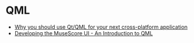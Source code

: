QML
===


* [Why you should use Qt/QML for your next cross-platform application](https://medium.com/@petar.koretic/why-you-should-use-qt-qml-for-you-next-cross-platform-application-part-1-desktop-5e6d8856b7b4)
* [Developing the MuseScore UI - An Introduction to QML](https://youtu.be/iRfD4wImuX8)

